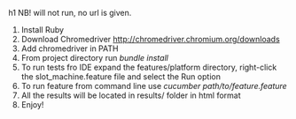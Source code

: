 h1 NB! will not run, no url is given.

1. Install Ruby
2. Download Chromedriver http://chromedriver.chromium.org/downloads
3. Add chromedriver in PATH
4. From project directory run
*bundle install*
5. To run tests fro IDE expand the features/platform directory, right-click the slot_machine.feature file and select the Run option
6. To run feature from command line use
*cucumber path/to/feature.feature*
7. All the results will be located in results/ folder in html format
8. Enjoy!